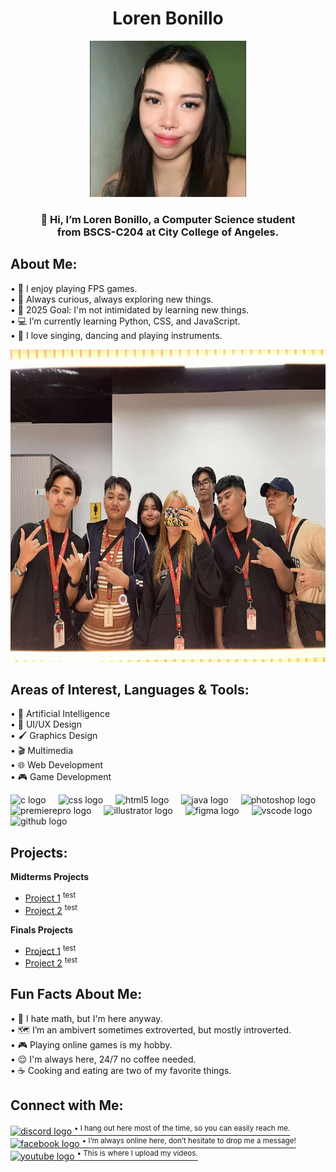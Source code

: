 <h1 align="center">Loren Bonillo </h1>

<div align="center">
  <img height="250" src="loren.jpg"  />
</div>

<h3 align="center">
👋 Hi, I’m Loren Bonillo, a Computer Science student<br> from BSCS-C204 at City College of Angeles.
</h3>

<h2 align="left">About Me:</h2>

<p align="left">
• 🎨 I enjoy playing FPS games.<br>
• 🌱 Always curious, always exploring new things.<br>
• 🥅 2025 Goal: I'm not intimidated by learning new things.<br>
• 💻 I’m currently learning Python, CSS, and JavaScript.<br>
• 🎉 I love singing, dancing and playing instruments.
</p>

<div align="center">
  <img height="500" src="c204.jpg"  />
</div>

<h2 align="left">Areas of Interest, Languages & Tools:</h2>

<p align="left">
• 🤖 Artificial Intelligence<br>
• 🎨 UI/UX Design<br>
• 🖌️ Graphics Design<br>
• 🎬 Multimedia<br>
• 🌐 Web Development<br>
• 🎮 Game Development
</p>

<div align="left">
  <img src="https://cdn.simpleicons.org/c/A8B9CC" height="40" alt="c logo"  />
  <img width="12" />
  <img src="https://cdn.jsdelivr.net/gh/devicons/devicon/icons/css3/css3-original.svg" height="40" alt="css logo"  />
  <img width="12" />
  <img src="https://cdn.jsdelivr.net/gh/devicons/devicon/icons/html5/html5-original.svg" height="40" alt="html5 logo"  />
  <img width="12" />
  <img src="https://cdn.jsdelivr.net/gh/devicons/devicon/icons/java/java-original.svg" height="40" alt="java logo"  />
  <img width="12" />
  <img src="https://cdn.jsdelivr.net/gh/devicons/devicon/icons/photoshop/photoshop-plain.svg" height="40" alt="photoshop logo"  />
  <img width="12" />
  <img src="https://cdn.jsdelivr.net/gh/devicons/devicon/icons/premierepro/premierepro-plain.svg" height="40" alt="premierepro logo"  />
  <img width="12" />
  <img src="https://cdn.jsdelivr.net/gh/devicons/devicon/icons/illustrator/illustrator-plain.svg" height="40" alt="illustrator logo"  />
  <img width="12" />
  <img src="https://cdn.jsdelivr.net/gh/devicons/devicon/icons/figma/figma-original.svg" height="40" alt="figma logo"  />
  <img width="12" />
  <img src="https://cdn.jsdelivr.net/gh/devicons/devicon/icons/vscode/vscode-original.svg" height="40" alt="vscode logo"  />
  <img width="12" />
  <img src="https://cdn.jsdelivr.net/gh/devicons/devicon/icons/github/github-original.svg" height="40" alt="github logo"  />
</div>

<h2 align="left">Projects:</h2>

**Midterms Projects**  
- [Project 1](#) <sup>test</sup>  
- [Project 2](#) <sup>test</sup>  

**Finals Projects**  
- [Project 1](#) <sup>test</sup>  
- [Project 2](#) <sup>test</sup>  

  
<h2 align="left">Fun Facts About Me:</h2>

<p align="left">
• 🤯 I hate math, but I'm here anyway. <br>
• 🗺️ I’m an ambivert sometimes extroverted, but mostly introverted.  <br>
• 🎮 Playing online games is my hobby.  <br>
• 😌 I'm always here, 24/7 no coffee needed.  <br>
• ☕ Cooking and eating are two of my favorite things.  <br>
</p>

<h2 align="left">Connect with Me:</h2>

<div align="left">
  <a href="https://discordapp.com/users/578812855193960452" target="_blank">
    <img src="https://cdn.simpleicons.org/discord/5865F2" width="25" height="25" alt="discord logo"  />
    <sup>• I hang out here most of the time, so you can easily reach me.</sup>
  </a><br> 

  <a href="https://www.facebook.com/lorenbonillo">
    <img src="https://cdn.simpleicons.org/facebook/1877F2" width="25" height="25" alt="facebook logo"  />
    <sup>• I’m always online here, don’t hesitate to drop me a message!</sup>
  </a><br>

  <a href="https://www.youtube.com/channel/UCeGyIW5X-NfGSvF5SEfdWiw">
    <img src="https://cdn.simpleicons.org/youtube/FF0000" width="25" height="25" alt="youtube logo"  />
    <sup>• This is where I upload my videos.</sup>
  </a>
</div>
